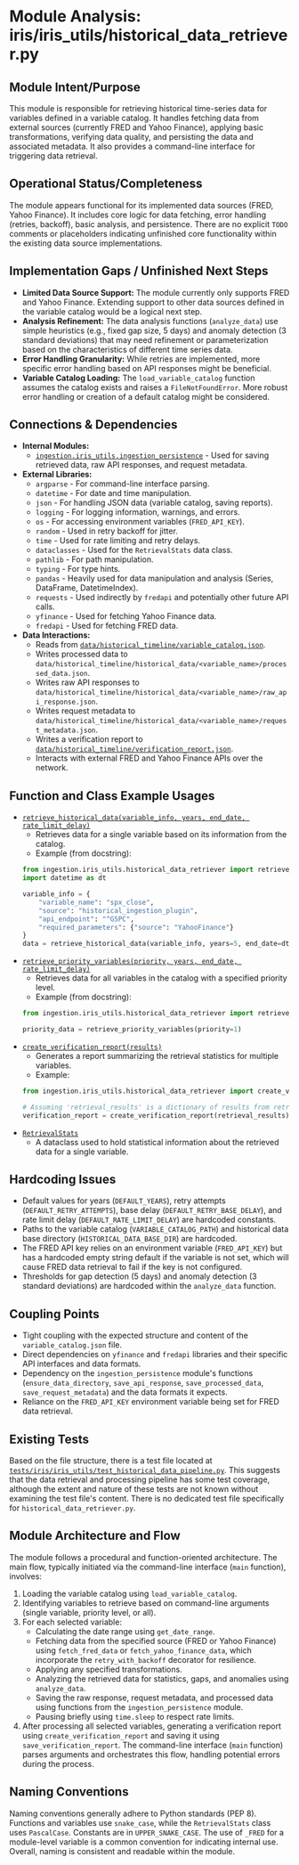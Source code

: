 # Module Analysis: iris/iris_utils/historical_data_retriever.py

## Module Intent/Purpose

This module is responsible for retrieving historical time-series data for variables defined in a variable catalog. It handles fetching data from external sources (currently FRED and Yahoo Finance), applying basic transformations, verifying data quality, and persisting the data and associated metadata. It also provides a command-line interface for triggering data retrieval.

## Operational Status/Completeness

The module appears functional for its implemented data sources (FRED, Yahoo Finance). It includes core logic for data fetching, error handling (retries, backoff), basic analysis, and persistence. There are no explicit `TODO` comments or placeholders indicating unfinished core functionality within the existing data source implementations.

## Implementation Gaps / Unfinished Next Steps

*   **Limited Data Source Support:** The module currently only supports FRED and Yahoo Finance. Extending support to other data sources defined in the variable catalog would be a logical next step.
*   **Analysis Refinement:** The data analysis functions (`analyze_data`) use simple heuristics (e.g., fixed gap size, 5 days) and anomaly detection (3 standard deviations) that may need refinement or parameterization based on the characteristics of different time series data.
*   **Error Handling Granularity:** While retries are implemented, more specific error handling based on API responses might be beneficial.
*   **Variable Catalog Loading:** The `load_variable_catalog` function assumes the catalog exists and raises a `FileNotFoundError`. More robust error handling or creation of a default catalog might be considered.

## Connections & Dependencies

*   **Internal Modules:**
    *   [`ingestion.iris_utils.ingestion_persistence`](iris/iris_utils/ingestion_persistence.py) - Used for saving retrieved data, raw API responses, and request metadata.
*   **External Libraries:**
    *   `argparse` - For command-line interface parsing.
    *   `datetime` - For date and time manipulation.
    *   `json` - For handling JSON data (variable catalog, saving reports).
    *   `logging` - For logging information, warnings, and errors.
    *   `os` - For accessing environment variables (`FRED_API_KEY`).
    *   `random` - Used in retry backoff for jitter.
    *   `time` - Used for rate limiting and retry delays.
    *   `dataclasses` - Used for the `RetrievalStats` data class.
    *   `pathlib` - For path manipulation.
    *   `typing` - For type hints.
    *   `pandas` - Heavily used for data manipulation and analysis (Series, DataFrame, DatetimeIndex).
    *   `requests` - Used indirectly by `fredapi` and potentially other future API calls.
    *   `yfinance` - Used for fetching Yahoo Finance data.
    *   `fredapi` - Used for fetching FRED data.
*   **Data Interactions:**
    *   Reads from [`data/historical_timeline/variable_catalog.json`](data/historical_timeline/variable_catalog.json).
    *   Writes processed data to `data/historical_timeline/historical_data/<variable_name>/processed_data.json`.
    *   Writes raw API responses to `data/historical_timeline/historical_data/<variable_name>/raw_api_response.json`.
    *   Writes request metadata to `data/historical_timeline/historical_data/<variable_name>/request_metadata.json`.
    *   Writes a verification report to [`data/historical_timeline/verification_report.json`](data/historical_timeline/verification_report.json).
    *   Interacts with external FRED and Yahoo Finance APIs over the network.

## Function and Class Example Usages

*   [`retrieve_historical_data(variable_info, years, end_date, rate_limit_delay)`](iris/iris_utils/historical_data_retriever.py:208)
    *   Retrieves data for a single variable based on its information from the catalog.
    *   Example (from docstring):
    ```python
    from ingestion.iris_utils.historical_data_retriever import retrieve_historical_data
    import datetime as dt

    variable_info = {
        "variable_name": "spx_close",
        "source": "historical_ingestion_plugin",
        "api_endpoint": "^GSPC",
        "required_parameters": {"source": "YahooFinance"}
    }
    data = retrieve_historical_data(variable_info, years=5, end_date=dt.datetime.now())
    ```
*   [`retrieve_priority_variables(priority, years, end_date, rate_limit_delay)`](iris/iris_utils/historical_data_retriever.py:534)
    *   Retrieves data for all variables in the catalog with a specified priority level.
    *   Example (from docstring):
    ```python
    from ingestion.iris_utils.historical_data_retriever import retrieve_priority_variables

    priority_data = retrieve_priority_variables(priority=1)
    ```
*   [`create_verification_report(results)`](iris/iris_utils/historical_data_retriever.py:577)
    *   Generates a report summarizing the retrieval statistics for multiple variables.
    *   Example:
    ```python
    from ingestion.iris_utils.historical_data_retriever import create_verification_report

    # Assuming 'retrieval_results' is a dictionary of results from retrieve_historical_data calls
    verification_report = create_verification_report(retrieval_results)
    ```
*   [`RetrievalStats`](iris/iris_utils/historical_data_retriever.py:85)
    *   A dataclass used to hold statistical information about the retrieved data for a single variable.

## Hardcoding Issues

*   Default values for years (`DEFAULT_YEARS`), retry attempts (`DEFAULT_RETRY_ATTEMPTS`), base delay (`DEFAULT_RETRY_BASE_DELAY`), and rate limit delay (`DEFAULT_RATE_LIMIT_DELAY`) are hardcoded constants.
*   Paths to the variable catalog (`VARIABLE_CATALOG_PATH`) and historical data base directory (`HISTORICAL_DATA_BASE_DIR`) are hardcoded.
*   The FRED API key relies on an environment variable (`FRED_API_KEY`) but has a hardcoded empty string default if the variable is not set, which will cause FRED data retrieval to fail if the key is not configured.
*   Thresholds for gap detection (5 days) and anomaly detection (3 standard deviations) are hardcoded within the `analyze_data` function.

## Coupling Points

*   Tight coupling with the expected structure and content of the `variable_catalog.json` file.
*   Direct dependencies on `yfinance` and `fredapi` libraries and their specific API interfaces and data formats.
*   Dependency on the `ingestion_persistence` module's functions (`ensure_data_directory`, `save_api_response`, `save_processed_data`, `save_request_metadata`) and the data formats it expects.
*   Reliance on the `FRED_API_KEY` environment variable being set for FRED data retrieval.

## Existing Tests

Based on the file structure, there is a test file located at [`tests/iris/iris_utils/test_historical_data_pipeline.py`](tests/iris/iris_utils/test_historical_data_pipeline.py). This suggests that the data retrieval and processing pipeline has some test coverage, although the extent and nature of these tests are not known without examining the test file's content. There is no dedicated test file specifically for `historical_data_retriever.py`.

## Module Architecture and Flow

The module follows a procedural and function-oriented architecture. The main flow, typically initiated via the command-line interface (`main` function), involves:
1.  Loading the variable catalog using `load_variable_catalog`.
2.  Identifying variables to retrieve based on command-line arguments (single variable, priority level, or all).
3.  For each selected variable:
    *   Calculating the date range using `get_date_range`.
    *   Fetching data from the specified source (FRED or Yahoo Finance) using `fetch_fred_data` or `fetch_yahoo_finance_data`, which incorporate the `retry_with_backoff` decorator for resilience.
    *   Applying any specified transformations.
    *   Analyzing the retrieved data for statistics, gaps, and anomalies using `analyze_data`.
    *   Saving the raw response, request metadata, and processed data using functions from the `ingestion_persistence` module.
    *   Pausing briefly using `time.sleep` to respect rate limits.
4.  After processing all selected variables, generating a verification report using `create_verification_report` and saving it using `save_verification_report`.
The command-line interface (`main` function) parses arguments and orchestrates this flow, handling potential errors during the process.

## Naming Conventions

Naming conventions generally adhere to Python standards (PEP 8). Functions and variables use `snake_case`, while the `RetrievalStats` class uses `PascalCase`. Constants are in `UPPER_SNAKE_CASE`. The use of `_FRED` for a module-level variable is a common convention for indicating internal use. Overall, naming is consistent and readable within the module.
